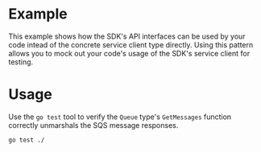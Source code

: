 # Example

This example shows how the SDK's API interfaces can be used by your code intead of the concrete service client type directly. Using this pattern allows you to mock out your code's usage of the SDK's service client for testing.

# Usage

Use the `go test` tool to verify the `Queue` type's `GetMessages` function correctly unmarshals the SQS message responses.

`go test ./`
